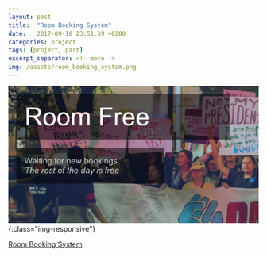 ```yaml
---
layout: post
title:  "Room Booking System"
date:   2017-09-18 23:51:39 +0200
categories: project
tags: [project, past]
excerpt_separator: <!--more-->
img: /assets/room_booking_system.png
---
```

![PlasticTracker](/assets/room_booking_system.png){:class="img-responsive"}



[Room Booking System](https://github.com/gptechlab/room-booking-system)

